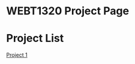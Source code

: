 # WEBT1320 Project Page

<h1>Project List</h1>

<a href="project1/index.html" target="_blank">Project 1</a>

